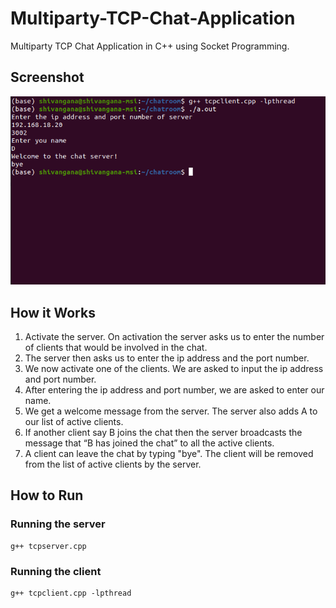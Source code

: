 # Multiparty-TCP-Chat-Application

Multiparty TCP Chat Application in C++ using Socket Programming.

## Screenshot
<img src="example.png" alt="example" width="700"/>

## How it Works
1) Activate the server. On activation the server asks us to enter the number of clients that would be involved in the chat. </br>
2) The server then asks us to enter the ip address and the port number. </br>
3) We now activate one of the clients. We are asked to input the ip address and port number. </br>
4) After entering the ip address and port number, we are asked to enter our name. </br>
5) We get a welcome message from the server. The server also adds A to our list of active clients. </br>
6) If another client say B joins the chat then the server broadcasts the message that “B has joined the chat” to all the active clients. </br>
7) A client can leave the chat by typing "bye". The client will be removed from the list of active clients by the server. </br>

## How to Run
### Running the server
```
g++ tcpserver.cpp
```

### Running the client
```
g++ tcpclient.cpp -lpthread
```

